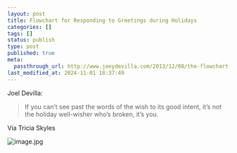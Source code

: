 ```yaml
---
layout: post
title: Flowchart for Responding to Greetings during Holidays
categories: []
tags: []
status: publish
type: post
published: true
meta:
  passthrough_url: http://www.joeydevilla.com/2013/12/08/the-flowchart-for-dealing-with-greetings-this-holiday-season/
last_modified_at: 2024-11-01 18:37:49
---
```


Joel Devilla:


>If you can’t see past the words of the wish to its good intent, it’s not the holiday well-wisher who’s broken, it’s you.



Via Tricia Skyles










































 

  
  
    
![image.jpg](/squarespace_images/content_v1_4fffa949e4b0b4590d67b4e7_1416384980689-225ES31WXNWFWVLO0SSM_image.jpg_)
